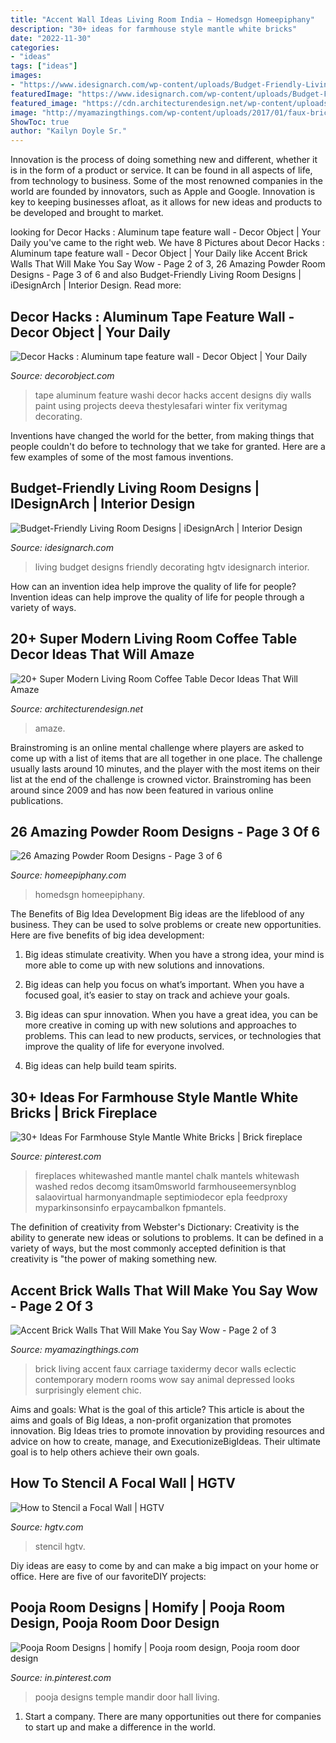 ```yaml
---
title: "Accent Wall Ideas Living Room India ~ Homedsgn Homeepiphany"
description: "30+ ideas for farmhouse style mantle white bricks"
date: "2022-11-30"
categories:
- "ideas"
tags: ["ideas"]
images:
- "https://www.idesignarch.com/wp-content/uploads/Budget-Friendly-Living-Room-Design_8.jpg"
featuredImage: "https://www.idesignarch.com/wp-content/uploads/Budget-Friendly-Living-Room-Design_8.jpg"
featured_image: "https://cdn.architecturendesign.net/wp-content/uploads/2015/11/AD-03-warm-candle-lighted-home-decor.jpg"
image: "http://myamazingthings.com/wp-content/uploads/2017/01/faux-brick-wall-in-Living-Room-Contemporary-with-brick-accent-wall-animal-head-art-9.jpg"
ShowToc: true
author: "Kailyn Doyle Sr."
---
```



Innovation is the process of doing something new and different, whether it is in the form of a product or service. It can be found in all aspects of life, from technology to business. Some of the most renowned companies in the world are founded by innovators, such as Apple and Google. Innovation is key to keeping businesses afloat, as it allows for new ideas and products to be developed and brought to market.

	

		
looking for Decor Hacks : Aluminum tape feature wall - Decor Object | Your Daily you've came to the right web. We have 8 Pictures about Decor Hacks : Aluminum tape feature wall - Decor Object | Your Daily like Accent Brick Walls That Will Make You Say Wow - Page 2 of 3, 26 Amazing Powder Room Designs - Page 3 of 6 and also Budget-Friendly Living Room Designs | iDesignArch | Interior Design. Read more:
		
    
## Decor Hacks : Aluminum Tape Feature Wall - Decor Object | Your Daily

<img loading=lazy src="https://decorobject.com/wp-content/uploads/2017/10/decor-hacks-aluminum-tape-feature-wall.jpg" onerror="this.onerror=null;this.src='https://tse4.mm.bing.net/th?id=OIP.cbWLFFFI-wqstWbfTqLLawHaJ3&amp;pid=15.1';" alt="Decor Hacks : Aluminum tape feature wall - Decor Object | Your Daily">

_Source: decorobject.com_

>tape aluminum feature washi decor hacks accent designs diy walls paint using projects deeva thestylesafari winter fix veritymag decorating. 

	

Inventions have changed the world for the better, from making things that people couldn't do before to technology that we take for granted. Here are a few examples of some of the most famous inventions.

    
## Budget-Friendly Living Room Designs | IDesignArch | Interior Design

<img loading=lazy src="https://www.idesignarch.com/wp-content/uploads/Budget-Friendly-Living-Room-Design_8.jpg" onerror="this.onerror=null;this.src='https://tse2.mm.bing.net/th?id=OIP.mXuch1DOoqxxc919rOS29QHaJ3&amp;pid=15.1';" alt="Budget-Friendly Living Room Designs | iDesignArch | Interior Design">

_Source: idesignarch.com_

>living budget designs friendly decorating hgtv idesignarch interior. 

	

How can an invention idea help improve the quality of life for people?
Invention ideas can help improve the quality of life for people through a variety of ways.

    
## 20+ Super Modern Living Room Coffee Table Decor Ideas That Will Amaze

<img loading=lazy src="https://cdn.architecturendesign.net/wp-content/uploads/2015/11/AD-03-warm-candle-lighted-home-decor.jpg" onerror="this.onerror=null;this.src='https://tse4.mm.bing.net/th?id=OIP.U2GCJjcjYH24KabN9h4EuwHaLH&amp;pid=15.1';" alt="20+ Super Modern Living Room Coffee Table Decor Ideas That Will Amaze">

_Source: architecturendesign.net_

>amaze. 

	

Brainstroming is an online mental challenge where players are asked to come up with a list of items that are all together in one place. The challenge usually lasts around 10 minutes, and the player with the most items on their list at the end of the challenge is crowned victor. Brainstroming has been around since 2009 and has now been featured in various online publications.

    
## 26 Amazing Powder Room Designs - Page 3 Of 6

<img loading=lazy src="https://homeepiphany.com/wp-content/uploads/2015/07/26-Amazing-Powder-Room-Designs-13.jpg" onerror="this.onerror=null;this.src='https://tse2.mm.bing.net/th?id=OIP.fha6qS7V6N0Jhhy62nsLmAHaLH&amp;pid=15.1';" alt="26 Amazing Powder Room Designs - Page 3 of 6">

_Source: homeepiphany.com_

>homedsgn homeepiphany. 

	

The Benefits of Big Idea Development
Big ideas are the lifeblood of any business. They can be used to solve problems or create new opportunities. Here are five benefits of big idea development:
1. Big ideas stimulate creativity. When you have a strong idea, your mind is more able to come up with new solutions and innovations.

2. Big ideas can help you focus on what’s important. When you have a focused goal, it’s easier to stay on track and achieve your goals.

3. Big ideas can spur innovation. When you have a great idea, you can be more creative in coming up with new solutions and approaches to problems. This can lead to new products, services, or technologies that improve the quality of life for everyone involved.

4. Big ideas can help build team spirits.

    
## 30+ Ideas For Farmhouse Style Mantle White Bricks | Brick Fireplace

<img loading=lazy src="https://i.pinimg.com/736x/40/46/7d/40467d177b0677b32a1da66a87f21284.jpg" onerror="this.onerror=null;this.src='https://tse1.mm.bing.net/th?id=OIP.J7c7RozVCRbFd3RL5DaiTgAAAA&amp;pid=15.1';" alt="30+ Ideas For Farmhouse Style Mantle White Bricks | Brick fireplace">

_Source: pinterest.com_

>fireplaces whitewashed mantle mantel chalk mantels whitewash washed redos decomg itsam0msworld farmhouseemersynblog salaovirtual harmonyandmaple septimiodecor epla feedproxy myparkinsonsinfo erpaycambalkon fpmantels. 

	

The definition of creativity from Webster's Dictionary:
Creativity is the ability to generate new ideas or solutions to problems. It can be defined in a variety of ways, but the most commonly accepted definition is that creativity is "the power of making something new.

    
## Accent Brick Walls That Will Make You Say Wow - Page 2 Of 3

<img loading=lazy src="http://myamazingthings.com/wp-content/uploads/2017/01/faux-brick-wall-in-Living-Room-Contemporary-with-brick-accent-wall-animal-head-art-9.jpg" onerror="this.onerror=null;this.src='https://tse2.mm.bing.net/th?id=OIP.tNLaB4a0Aof_nCUhH2YemAHaLH&amp;pid=15.1';" alt="Accent Brick Walls That Will Make You Say Wow - Page 2 of 3">

_Source: myamazingthings.com_

>brick living accent faux carriage taxidermy decor walls eclectic contemporary modern rooms wow say animal depressed looks surprisingly element chic. 

	

Aims and goals: What is the goal of this article?
This article is about the aims and goals of Big Ideas, a non-profit organization that promotes innovation. Big Ideas tries to promote innovation by providing resources and advice on how to create, manage, and ExecutionizeBigIdeas. Their ultimate goal is to help others achieve their own goals.

    
## How To Stencil A Focal Wall | HGTV

<img loading=lazy src="https://hgtvhome.sndimg.com/content/dam/images/hgtv/fullset/2010/10/25/0/Original_Janell-Beals-Stencil-Wall-Beauty_s3x4.jpg.rend.hgtvcom.616.822.suffix/1400951207150.jpeg" onerror="this.onerror=null;this.src='https://tse1.mm.bing.net/th?id=OIP.ottWfIxVKBfgjLV-P5IYOQHaJ4&amp;pid=15.1';" alt="How to Stencil a Focal Wall | HGTV">

_Source: hgtv.com_

>stencil hgtv. 

	

Diy ideas are easy to come by and can make a big impact on your home or office. Here are five of our favoriteDIY projects: 

    
## Pooja Room Designs | Homify | Pooja Room Design, Pooja Room Door Design

<img loading=lazy src="https://i.pinimg.com/736x/bb/99/ad/bb99adf532b49c3ef49d4c493714d5d7.jpg" onerror="this.onerror=null;this.src='https://tse2.mm.bing.net/th?id=OIP.mom4ewTVuMQPXVOAMwSdPgHaLO&amp;pid=15.1';" alt="Pooja Room Designs | homify | Pooja room design, Pooja room door design">

_Source: in.pinterest.com_

>pooja designs temple mandir door hall living. 

	

1. Start a company. There are many opportunities out there for companies to start up and make a difference in the world. 

